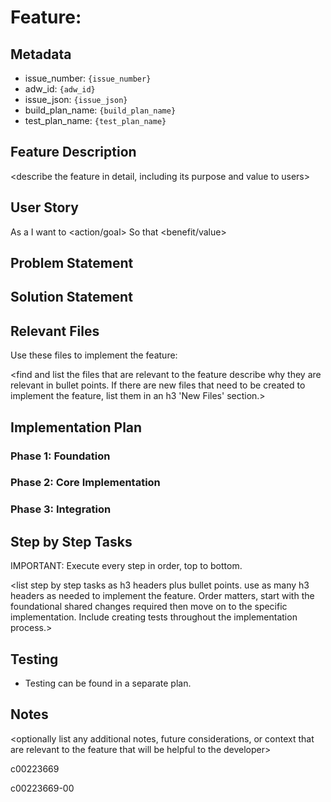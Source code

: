 # Feature: <feature name>

## Metadata
- issue_number: `{issue_number}`
- adw_id: `{adw_id}`
- issue_json: `{issue_json}`
- build_plan_name: `{build_plan_name}`
- test_plan_name: `{test_plan_name}`

## Feature Description
<describe the feature in detail, including its purpose and value to users>

## User Story
As a <type of user>
I want to <action/goal>
So that <benefit/value>

## Problem Statement
<clearly define the specific problem or opportunity this feature addresses>

## Solution Statement
<describe the proposed solution approach and how it solves the problem>

## Relevant Files
Use these files to implement the feature:

<find and list the files that are relevant to the feature describe why they are relevant in bullet points. If there are new files that need to be created to implement the feature, list them in an h3 'New Files' section.>

## Implementation Plan
### Phase 1: Foundation
<describe the foundational work needed before implementing the main feature>

### Phase 2: Core Implementation
<describe the main implementation work for the feature>

### Phase 3: Integration
<describe how the feature will integrate with existing functionality>

## Step by Step Tasks
IMPORTANT: Execute every step in order, top to bottom.

<list step by step tasks as h3 headers plus bullet points. use as many h3 headers as needed to implement the feature. Order matters, start with the foundational shared changes required then move on to the specific implementation. Include creating tests throughout the implementation process.>

## Testing
- Testing can be found in a separate plan.
## Notes
<optionally list any additional notes, future considerations, or context that are relevant to the feature that will be helpful to the developer>

c00223669

c00223669-00